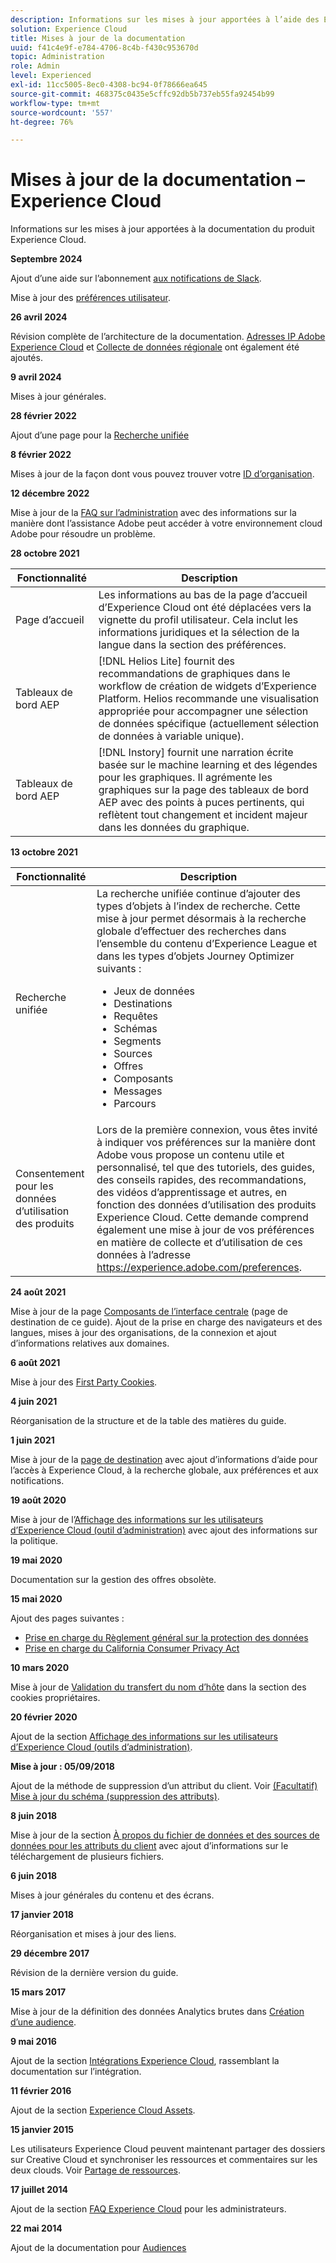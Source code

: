 ```yaml
---
description: Informations sur les mises à jour apportées à l’aide des Experience Cloud.
solution: Experience Cloud
title: Mises à jour de la documentation
uuid: f41c4e9f-e784-4706-8c4b-f430c953670d
topic: Administration
role: Admin
level: Experienced
exl-id: 11cc5005-8ec0-4308-bc94-0f78666ea645
source-git-commit: 468375c0435e5cffc92db5b737eb55fa92454b99
workflow-type: tm+mt
source-wordcount: '557'
ht-degree: 76%

---
```


# Mises à jour de la documentation – Experience Cloud

Informations sur les mises à jour apportées à la documentation du produit Experience Cloud.

**Septembre 2024**

Ajout d’une aide sur l’abonnement [aux notifications de Slack](../features/account-preferences.md#subscribe-to-slack-notifications).

Mise à jour des [préférences utilisateur](../features/account-preferences.md).

**26 avril 2024**

Révision complète de l’architecture de la documentation. [Adresses IP Adobe Experience Cloud](../data-collection/ip-addresses.md) et [Collecte de données régionale](../data-collection/rdc.md) ont également été ajoutés.

**9 avril 2024**

Mises à jour générales.

**28 février 2022**

Ajout d’une page pour la [Recherche unifiée](../features/search.md)

**8 février 2022**

Mises à jour de la façon dont vous pouvez trouver votre [ID d’organisation](../administration/organizations.md).

**12 décembre 2022**

Mise à jour de la [FAQ sur l’administration](faq.md) avec des informations sur la manière dont l’assistance Adobe peut accéder à votre environnement cloud Adobe pour résoudre un problème.

**28 octobre 2021**

| Fonctionnalité | Description |
| ------- | ------- |
| Page d’accueil | Les informations au bas de la page d’accueil d’Experience Cloud ont été déplacées vers la vignette du profil utilisateur. Cela inclut les informations juridiques et la sélection de la langue dans la section des préférences. |
| Tableaux de bord AEP | [!DNL Helios Lite] fournit des recommandations de graphiques dans le workflow de création de widgets d’Experience Platform. Helios recommande une visualisation appropriée pour accompagner une sélection de données spécifique (actuellement sélection de données à variable unique). |
| Tableaux de bord AEP | [!DNL Instory] fournit une narration écrite basée sur le machine learning et des légendes pour les graphiques. Il agrémente les graphiques sur la page des tableaux de bord AEP avec des points à puces pertinents, qui reflètent tout changement et incident majeur dans les données du graphique. |

**13 octobre 2021**

| Fonctionnalité | Description |
| ------- | ------- |
| Recherche unifiée | La recherche unifiée continue dʼajouter des types dʼobjets à lʼindex de recherche. Cette mise à jour permet désormais à la recherche globale dʼeffectuer des recherches dans lʼensemble du contenu dʼExperience League et dans les types dʼobjets Journey Optimizer suivants : <ul><li>Jeux de données</li><li>Destinations</li><li>Requêtes</li><li>Schémas</li><li>Segments</li><li>Sources</li><li>Offres</li><li>Composants</li><li>Messages</li><li>Parcours</li></ul> |
| Consentement pour les données dʼutilisation des produits | Lors de la première connexion, vous êtes invité à indiquer vos préférences sur la manière dont Adobe vous propose un contenu utile et personnalisé, tel que des tutoriels, des guides, des conseils rapides, des recommandations, des vidéos dʼapprentissage et autres, en fonction des données dʼutilisation des produits Experience Cloud. Cette demande comprend également une mise à jour de vos préférences en matière de collecte et dʼutilisation de ces données à lʼadresse <https://experience.adobe.com/preferences>. |

**24 août 2021**

Mise à jour de la page [Composants de lʼinterface centrale](../experience-cloud.md) (page de destination de ce guide). Ajout de la prise en charge des navigateurs et des langues, mises à jour des organisations, de la connexion et ajout dʼinformations relatives aux domaines.

**6 août 2021**

Mise à jour des [First Party Cookies](../data-collection/adobe-managed-cert.md).

**4 juin 2021**

Réorganisation de la structure et de la table des matières du guide.

**1 juin 2021**

Mise à jour de la [page de destination](../experience-cloud.md) avec ajout d’informations d’aide pour l’accès à Experience Cloud, à la recherche globale, aux préférences et aux notifications.

**19 août 2020**

Mise à jour de l’[Affichage des informations sur les utilisateurs d’Experience Cloud (outil d’administration)](../administration/admin-tool-experience-cloud.md) avec ajout des informations sur la politique.

**19 mai 2020**

Documentation sur la gestion des offres obsolète.

**15 mai 2020**

Ajout des pages suivantes :

* [Prise en charge du Règlement général sur la protection des données](../services/customer-attributes/gdpr.md)
* [Prise en charge du California Consumer Privacy Act](../services/customer-attributes/ccpa.md)

**10 mars 2020**

Mise à jour de [Validation du transfert du nom d’hôte](../data-collection/adobe-managed-cert.md) dans la section des cookies propriétaires.

**20 février 2020**

Ajout de la section [Affichage des informations sur les utilisateurs d’Experience Cloud (outils d’administration)](../administration/admin-tool-experience-cloud.md).

**Mise à jour : 05/09/2018**

Ajout de la méthode de suppression d’un attribut du client. Voir [(Facultatif) Mise à jour du schéma (suppression des attributs)](../services/customer-attributes/t-crs-usecase.md).

**8 juin 2018**

Mise à jour de la section [À propos du fichier de données et des sources de données pour les attributs du client](../services/customer-attributes/crs-data-file.md) avec ajout d’informations sur le téléchargement de plusieurs fichiers.

**6 juin 2018**

Mises à jour générales du contenu et des écrans.

**17 janvier 2018**

Réorganisation et mises à jour des liens.

**29 décembre 2017**

Révision de la dernière version du guide.

**15 mars 2017**

Mise à jour de la définition des données Analytics brutes dans [Création d’une audience](../services/audiences/create.md).

**9 mai 2016**

Ajout de la section [Intégrations Experience Cloud](../administration/integrations.md), rassemblant la documentation sur l’intégration.

**11 février 2016**

Ajout de la section [Experience Cloud Assets](../services/assets/experience-cloud-assets.md).

**15 janvier 2015**

Les utilisateurs Experience Cloud peuvent maintenant partager des dossiers sur Creative Cloud et synchroniser les ressources et commentaires sur les deux clouds. Voir [Partage de ressources](../services/assets/creative-cloud.md).

**17 juillet 2014**

Ajout de la section [FAQ Experience Cloud](faq.md) pour les administrateurs.

**22 mai 2014**

Ajout de la documentation pour [Audiences](../services/audiences/overview.md)
